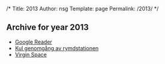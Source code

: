 /*
 Title: 2013
 Author: nsg
 Template: page
  Permalink: /2013/
*/
## Archive for year 2013

 * [Google Reader](/2013/03/14/google-reader)
 * [Kul genomgång av rymdstationen](/2013/04/22/kul-genomgang-av-rymdstationen)
 * [Virgin Space](/2013/05/15/virgin-space)
